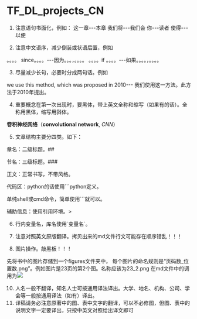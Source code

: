# TF_DL_projects_CN
1. 注意语句书面化，例如：
这一章---本章
我们将---我们会
你---读者
使得---以便

2. 注意中文语序，减少倒装或状语后置，例如

。。。。 since。。。。---因为。。。，。。。。
。。。。if 。。。。---如果。。。。，。。。。

3. 尽量减少长句，必要时分成两句话。例如

we use this method, which was proposed in 2010--- 我们使用这一方法。此方法于2010年提出。


4. 重要概念在第一次出现时，要黑体，带上英文全称和缩写（如果有的话）。全称用黑体，缩写用斜体。

**卷积神经网络**（**convolutional network**, *CNN*）

5. 文章结构主要分四类。如下：

章名：二级标题。##

节名：三级标题。###

正文：正常书写，不带风格。

代码区：python的话使用```python定义。

单纯shell或cmd命令，简单使用```就可以。

辅助信息：使用引用环境。> 

6. 行内变量名，库名使用\`变量名\`。

7. 注意对照英文原版翻译。拷贝出来的md文件行文可能存在顺序错乱！！！

8. 图片操作。敲黑板！！！

先将书中的图片存储到一个figures文件夹中，
每个图片的命名规则是“页码数_位置数.png”。例如图片是23页的第2个图。名称应该为23_2.png
在md文件中的调用为<img src="PATH\figures\页码数_位置数.png" />

10.	人名一般不翻译，知名人士可按通用译法译出。大学、地名、机构、公司、学会等一般按通用译法（如有）译出。
11.	译稿请务必注意原著中的图、表中文字的翻译，可以不必修图，但图、表中的说明文字一定要译出，只按中英文对照给出译文即可
